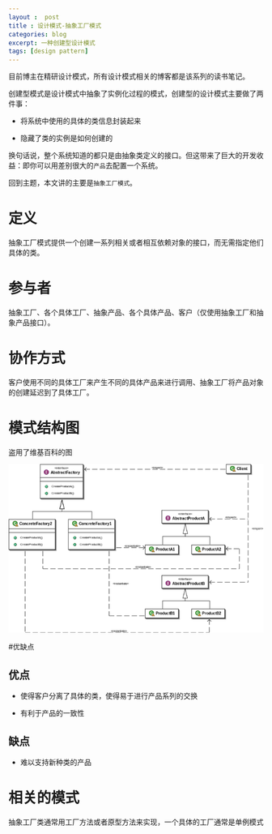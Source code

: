 ```yaml
---
layout :  post
title : 设计模式-抽象工厂模式
categories: blog
excerpt: 一种创建型设计模式
tags: [design pattern]
---
```


目前博主在精研设计模式，所有设计模式相关的博客都是该系列的读书笔记。

创建型模式是设计模式中抽象了实例化过程的模式，创建型的设计模式主要做了两件事：

* 将系统中使用的具体的类信息封装起来

* 隐藏了类的实例是如何创建的

换句话说，整个系统知道的都只是由抽象类定义的接口。但这带来了巨大的开发收益：即你可以用差别很大的`产品`去配置一个系统。

回到主题，本文讲的主要是`抽象工厂模式`。

# 定义

抽象工厂模式提供一个创建一系列相关或者相互依赖对象的接口，而无需指定他们具体的类。

# 参与者

抽象工厂、各个具体工厂、抽象产品、各个具体产品、客户（仅使用抽象工厂和抽象产品接口）。

# 协作方式

客户使用不同的具体工厂来产生不同的具体产品来进行调用、抽象工厂将产品对象的创建延迟到了具体工厂。

# 模式结构图

盗用了维基百科的图

![abstract-factory-image](/images/abstract-factory.png)

#优缺点

## 优点

* 使得客户分离了具体的类，使得易于进行产品系列的交换

* 有利于产品的一致性

## 缺点

* 难以支持新种类的产品

# 相关的模式

抽象工厂类通常用工厂方法或者原型方法来实现，一个具体的工厂通常是单例模式
